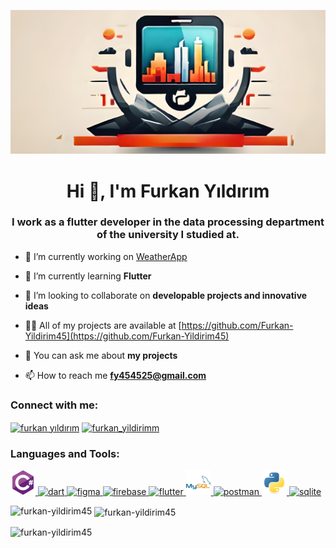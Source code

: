 ![MasterHead](https://github.com/Furkan-Yildirim45/github-image/blob/main/github_logo.png)
<h1 align="center">Hi 👋, I'm Furkan Yıldırım</h1>
<h3 align="center">I work as a flutter developer in the data processing department of the university I studied at.</h3>

- 🔭 I’m currently working on [WeatherApp](https://github.com/WidgetWizard/WeatherApp)

- 🌱 I’m currently learning **Flutter**

- 👯 I’m looking to collaborate on **developable projects and innovative ideas**

- 👨‍💻 All of my projects are available at [https://github.com/Furkan-Yildirim45](https://github.com/Furkan-Yildirim45)

- 💬 You can ask me about **my projects**

- 📫 How to reach me **fy454525@gmail.com**

<h3 align="left">Connect with me:</h3>
<p align="left">
<a href="https://linkedin.com/in/furkan yıldırım" target="blank"><img align="center" src="https://raw.githubusercontent.com/rahuldkjain/github-profile-readme-generator/master/src/images/icons/Social/linked-in-alt.svg" alt="furkan yıldırım" height="30" width="40" /></a>
<a href="https://instagram.com/furkan_yildirimm" target="blank"><img align="center" src="https://raw.githubusercontent.com/rahuldkjain/github-profile-readme-generator/master/src/images/icons/Social/instagram.svg" alt="furkan_yildirimm" height="30" width="40" /></a>
</p>

<h3 align="left">Languages and Tools:</h3>
<p align="left"> <a href="https://www.w3schools.com/cs/" target="_blank" rel="noreferrer"> <img src="https://raw.githubusercontent.com/devicons/devicon/master/icons/csharp/csharp-original.svg" alt="csharp" width="40" height="40"/> </a> <a href="https://dart.dev" target="_blank" rel="noreferrer"> <img src="https://www.vectorlogo.zone/logos/dartlang/dartlang-icon.svg" alt="dart" width="40" height="40"/> </a> <a href="https://www.figma.com/" target="_blank" rel="noreferrer"> <img src="https://www.vectorlogo.zone/logos/figma/figma-icon.svg" alt="figma" width="40" height="40"/> </a> <a href="https://firebase.google.com/" target="_blank" rel="noreferrer"> <img src="https://www.vectorlogo.zone/logos/firebase/firebase-icon.svg" alt="firebase" width="40" height="40"/> </a> <a href="https://flutter.dev" target="_blank" rel="noreferrer"> <img src="https://www.vectorlogo.zone/logos/flutterio/flutterio-icon.svg" alt="flutter" width="40" height="40"/> </a> <a href="https://www.mysql.com/" target="_blank" rel="noreferrer"> <img src="https://raw.githubusercontent.com/devicons/devicon/master/icons/mysql/mysql-original-wordmark.svg" alt="mysql" width="40" height="40"/> </a> <a href="https://postman.com" target="_blank" rel="noreferrer"> <img src="https://www.vectorlogo.zone/logos/getpostman/getpostman-icon.svg" alt="postman" width="40" height="40"/> </a> <a href="https://www.python.org" target="_blank" rel="noreferrer"> <img src="https://raw.githubusercontent.com/devicons/devicon/master/icons/python/python-original.svg" alt="python" width="40" height="40"/> </a> <a href="https://www.sqlite.org/" target="_blank" rel="noreferrer"> <img src="https://www.vectorlogo.zone/logos/sqlite/sqlite-icon.svg" alt="sqlite" width="40" height="40"/> </a> </p>

<p><img align="left" src="https://github-readme-stats.vercel.app/api/top-langs?username=furkan-yildirim45&show_icons=true&locale=en&layout=compact" alt="furkan-yildirim45" /></p>

<p>&nbsp;<img align="center" src="https://github-readme-stats.vercel.app/api?username=furkan-yildirim45&show_icons=true&locale=en" alt="furkan-yildirim45" /></p>

<p><img align="center" src="https://github-readme-streak-stats.herokuapp.com/?user=furkan-yildirim45&" alt="furkan-yildirim45" /></p>
